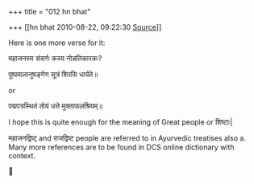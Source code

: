 +++
title = "012 hn bhat"

+++
[[hn bhat	2010-08-22, 09:22:30 [Source](https://groups.google.com/g/bvparishat/c/NpiZJW9u5oE)]]



Here is one more verse for it:

  

महाजनस्य संसर्गः कस्य नोन्नतिकारकः?

  

पुष्पमालानुषङ्गेण सूत्रं शिरसि धार्यते॥

or

पद्मपत्रस्थितं तोयं धत्ते मुक्ताफलश्रियम्॥

  

I hope this is quite enough for the meaning of Great people or शिष्टाः\|

  

महाजनद्विष्ट् and राजद्विष्ट people are referred to in Ayurvedic treatises also a. Many more references are to be found in DCS online dictionary with context.



